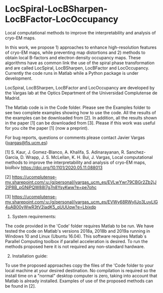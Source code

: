 # LocSpiral-LocBSharpen-LocBFactor-LocOccupancy
Local computational methods to improve the interpretability and analysis of cryo-EM maps.

In this work, we propose 1) approaches to enhance high-resolution features of cryo-EM maps, while preventing map distortions and 2) methods to obtain local B-factors and electron density occupancy maps. These algorithms have as common link the use of the spiral phase transformation and are called LocSpiral, LocBSharpen, LocBFactor and LocOccupancy. Currently the code runs in Matlab while a Python package is under development.

LocSpiral, LocBSharpen, LocBFactor and LocOccupancy are developed by the Vargas lab at the Optics Department of the Universidad Complutense de Madrid.

The Matlab code is in the Code folder. Please see the Examples folder to see two complete examples showing how to use the code. All the results of the examples can be downloaded from [2]. In addition, all the results shown in the paper [1] can be downloaded from [3]. Please if this work was useful for you cite the paper [1] (now a preprint). 

For bug reports, questions or comments please contact Javier Vargas (jvargas@fis.ucm.es)

[1] S. Kaur, J. Gomez-Blanco, A. Khalifa, S. Adinarayanan, R. Sanchez-Garcia, D. Wrapp, J. S. McLellan, K. H. Bui, J. Vargas, Local computational methods to improve the interpretability and analysis of cryo-EM maps, bioRxiv https://doi.org/10.1101/2020.05.11.088013

[2] https://ucomplutense-my.sharepoint.com/:u:/g/personal/jvargas_ucm_es/EVLwYwr79CBGr2Zb2jJ2IP8B_pGNiPQW88l7g7n8YsyKww?e=pe7ohc

[3] https://ucomplutense-my.sharepoint.com/:u:/g/personal/jvargas_ucm_es/EVWy68RWyllJo3LuyLlG4uAB00yWwR3tV2iadK5_qUUUqw?e=Lbixdp

1. System requirements:

The code provided in the 'Code' folder requires Matlab to be run. We have tested the code on Matlab's versions 2018a, 2018b and 2019a running in Windows 10 and Linux (Ubuntu 16.04). This software requires Matlab´s Parallel Computing toolbox if parallel acceleration is desired. To run the methods proposed here it is not required any non-standard hardware.

2. Installation guide:

To use the proposed approaches copy the files of the 'Code folder to your local machine at your desired destination. No compilation is required so the install time on a "normal" desktop computer is zero, taking into account that Matlab is already installed. Examples of use of the proposed methods can be found in [2].
